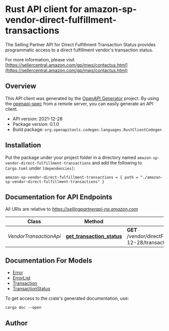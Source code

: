 # Rust API client for amazon-sp-vendor-direct-fulfillment-transactions

The Selling Partner API for Direct Fulfillment Transaction Status provides programmatic access to a direct fulfillment vendor's transaction status.

For more information, please visit [https://sellercentral.amazon.com/gp/mws/contactus.html](https://sellercentral.amazon.com/gp/mws/contactus.html)

## Overview

This API client was generated by the [OpenAPI Generator](https://openapi-generator.tech) project.  By using the [openapi-spec](https://openapis.org) from a remote server, you can easily generate an API client.

- API version: 2021-12-28
- Package version: 0.1.0
- Build package: `org.openapitools.codegen.languages.RustClientCodegen`

## Installation

Put the package under your project folder in a directory named `amazon-sp-vendor-direct-fulfillment-transactions` and add the following to `Cargo.toml` under `[dependencies]`:

```
amazon-sp-vendor-direct-fulfillment-transactions = { path = "./amazon-sp-vendor-direct-fulfillment-transactions" }
```

## Documentation for API Endpoints

All URIs are relative to *https://sellingpartnerapi-na.amazon.com*

Class | Method | HTTP request | Description
------------ | ------------- | ------------- | -------------
*VendorTransactionApi* | [**get_transaction_status**](docs/VendorTransactionApi.md#get_transaction_status) | **GET** /vendor/directFulfillment/transactions/2021-12-28/transactions/{transactionId} | 


## Documentation For Models

 - [Error](docs/Error.md)
 - [ErrorList](docs/ErrorList.md)
 - [Transaction](docs/Transaction.md)
 - [TransactionStatus](docs/TransactionStatus.md)


To get access to the crate's generated documentation, use:

```
cargo doc --open
```

## Author



